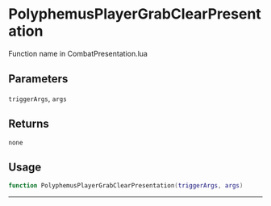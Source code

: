 # PolyphemusPlayerGrabClearPresentation
Function name in CombatPresentation.lua
## Parameters
`triggerArgs`, `args`
## Returns
`none`
## Usage
```lua
function PolyphemusPlayerGrabClearPresentation(triggerArgs, args)
```
---
